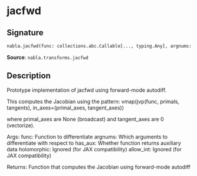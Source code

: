 # jacfwd

## Signature

```python
nabla.jacfwd(func: collections.abc.Callable[..., typing.Any], argnums: int | tuple[int, ...] | list[int] | None = None, has_aux: bool = False, holomorphic: bool = False, allow_int: bool = False) -> collections.abc.Callable[..., typing.Any]
```

**Source**: `nabla.transforms.jacfwd`

## Description

Prototype implementation of jacfwd using forward-mode autodiff.

This computes the Jacobian using the pattern:
vmap(jvp(func, primals, tangents), in_axes=(primal_axes, tangent_axes))

where primal_axes are None (broadcast) and tangent_axes are 0 (vectorize).

Args:
    func: Function to differentiate
    argnums: Which arguments to differentiate with respect to
    has_aux: Whether function returns auxiliary data
    holomorphic: Ignored (for JAX compatibility)
    allow_int: Ignored (for JAX compatibility)

Returns:
    Function that computes the Jacobian using forward-mode autodiff
